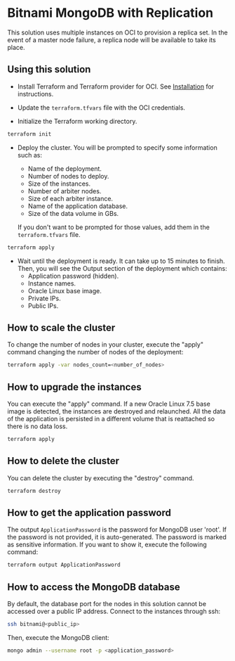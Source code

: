 # Bitnami MongoDB with Replication

This solution uses multiple instances on OCI to provision a replica set.
In the event of a master node failure, a replica node will be available to take
its place.

## Using this solution

- Install Terraform and Terraform provider for OCI. See
  [Installation](https://github.com/oracle/terraform-provider-oci#installation)
  for instructions.

- Update the `terraform.tfvars` file with the OCI credentials.

- Initialize the Terraform working directory.

```bash
terraform init
```

- Deploy the cluster. You will be prompted to specify some information such as:
  - Name of the deployment.
  - Number of nodes to deploy.
  - Size of the instances.
  - Number of arbiter nodes.
  - Size of each arbiter instance.
  - Name of the application database.
  - Size of the data volume in GBs.

  If you don't want to be prompted for those values, add them in the
  `terraform.tfvars` file.

```bash
terraform apply
```

- Wait until the deployment is ready. It can take up to 15 minutes to finish.
  Then, you will see the Output section of the deployment which contains:
  - Application password (hidden).
  - Instance names.
  - Oracle Linux base image.
  - Private IPs.
  - Public IPs.

## How to scale the cluster

To change the number of nodes in your cluster, execute the "apply" command
changing the number of nodes of the deployment:

```bash
terraform apply -var nodes_count=<number_of_nodes>
```

## How to upgrade the instances

You can execute the "apply" command. If a new Oracle Linux 7.5 base image is
detected, the instances are destroyed and relaunched. All the data of the
application is persisted in a different volume that is reattached so there is
no data loss.

```bash
terraform apply
```

## How to delete the cluster

You can delete the cluster by executing the "destroy" command.

```bash
terraform destroy
```

## How to get the application password

The output `ApplicationPassword` is the password for MongoDB user 'root'. If the
password is not provided, it is auto-generated. The password is marked
as sensitive information. If you want to show it, execute the following
command:

```bash
terraform output ApplicationPassword
```

## How to access the MongoDB database

By default, the database port for the nodes in this solution cannot be accessed
over a public IP address. Connect to the instances through ssh:

```bash
ssh bitnami@<public_ip>
```

Then, execute the MongoDB client:

```bash
mongo admin --username root -p <application_password>
```
